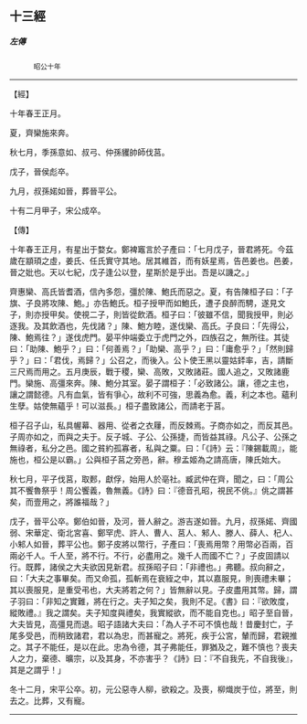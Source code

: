 

## 十三經

##### 左傳
　　　`昭公十年`

* * *

【經】

十年春王正月。

夏，齊欒施來奔。

秋七月，季孫意如、叔弓、仲孫貜帥師伐莒。

戊子，晉侯彪卒。

九月，叔孫婼如晉，葬晉平公。

十有二月甲子，宋公成卒。

【傳】

十年春王正月，有星出于婺女。鄭裨竈言於子產曰：「七月戊子，晉君將死。今茲歲在顓頊之虛，姜氏、任氏實守其地。居其維首，而有妖星焉，告邑姜也。邑姜，晉之妣也。天以七紀，戊子逢公以登，星斯於是乎出。吾是以譏之。」

齊惠欒、高氏皆耆酒，信內多怨，彊於陳、鮑氏而惡之。夏，有告陳桓子曰：「子旗、子良將攻陳、鮑。」亦告鮑氏。桓子授甲而如鮑氏，遭子良醉而騁，遂見文子，則亦授甲矣。使視二子，則皆從飲酒。桓子曰：「彼雖不信，聞我授甲，則必逐我。及其飲酒也，先伐諸？」陳、鮑方睦，遂伐欒、高氏。子良曰：「先得公，陳、鮑焉往？」遂伐虎門。晏平仲端委立于虎門之外，四族召之，無所往。其徒曰：「助陳、鮑乎？」曰：「何善焉？」「助欒、高乎？」曰：「庸愈乎？」「然則歸乎？」曰：「君伐，焉歸？」公召之，而後入。公卜使王黑以靈姑銔率，吉，請斷三尺焉而用之。五月庚辰，戰于稷，欒、高敗，又敗諸莊。國人追之，又敗諸鹿門。欒施、高彊來奔。陳、鮑分其室。晏子謂桓子：「必致諸公。讓，德之主也，讓之謂懿德。凡有血氣，皆有爭心，故利不可強，思義為愈。義，利之本也。蘊利生孽。姑使無蘊乎！可以滋長。」桓子盡致諸公，而請老于莒。

桓子召子山，私具幄幕、器用、從者之衣屨，而反棘焉。子商亦如之，而反其邑。子周亦如之，而與之夫于。反子城、子公、公孫捷，而皆益其祿。凡公子、公孫之無祿者，私分之邑。國之貧約孤寡者，私與之粟。曰：「《詩》云：『陳錫載周』，能施也，桓公是以霸。」公與桓子莒之旁邑，辭。穆孟姬為之請高唐，陳氏始大。

秋七月，平子伐莒，取郠，獻俘，始用人於亳社。臧武仲在齊，聞之，曰：「周公其不饗魯祭乎！周公饗義，魯無義。《詩》曰：『德音孔昭，視民不佻。』佻之謂甚矣，而壹用之，將誰福哉？」

戊子，晉平公卒。鄭伯如晉，及河，晉人辭之。游吉遂如晉。九月，叔孫婼、齊國弱、宋華定、衛北宮喜、鄭罕虎、許人、曹人、莒人、邾人、滕人、薛人、杞人、小邾人如晉，葬平公也。鄭子皮將以幣行，子產曰：「喪焉用幣？用幣必百兩，百兩必千人。千人至，將不行。不行，必盡用之。幾千人而國不亡？」子皮固請以行。既葬，諸侯之大夫欲因見新君。叔孫昭子曰：「非禮也。」弗聽。叔向辭之，曰：「大夫之事畢矣。而又命孤，孤斬焉在衰絰之中，其以嘉服見，則喪禮未畢；其以喪服見，是重受弔也，大夫將若之何？」皆無辭以見。子皮盡用其幣。歸，謂子羽曰：「非知之實難，將在行之。夫子知之矣，我則不足。《書》曰：『欲敗度，縱敗禮。』我之謂矣。夫子知度與禮矣，我實縱欲，而不能自克也。」昭子至自晉，大夫皆見，高彊見而退。昭子語諸大夫曰：「為人子不可不慎也哉！昔慶封亡，子尾多受邑，而稍致諸君，君以為忠，而甚寵之。將死，疾于公宮，輦而歸，君親推之。其子不能任，是以在此。忠為令德，其子弗能任，罪猶及之，難不慎也？喪夫人之力，棄德、曠宗，以及其身，不亦害乎？《詩》曰：『不自我先，不自我後』，其是之謂乎！」

冬十二月，宋平公卒。初，元公惡寺人柳，欲殺之。及喪，柳熾炭于位，將至，則去之。比葬，又有寵。

* * *


